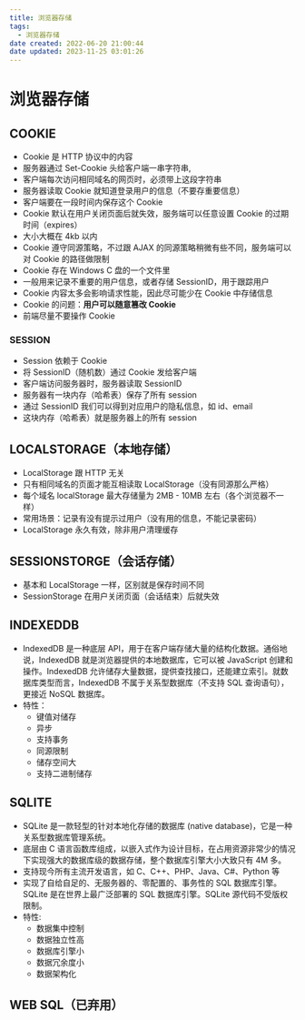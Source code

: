```yaml
---
title: 浏览器存储
tags:
  - 浏览器存储
date created: 2022-06-20 21:00:44
date updated: 2023-11-25 03:01:26
---
```


# 浏览器存储

## COOKIE

- Cookie 是 HTTP 协议中的内容
- 服务器通过 Set-Cookie 头给客户端一串字符串,
- 客户端每次访问相同域名的网页时，必须带上这段字符串
- 服务器读取 Cookie 就知道登录用户的信息（不要存重要信息）
- 客户端要在一段时间内保存这个 Cookie
- Cookie 默认在用户关闭页面后就失效，服务端可以任意设置 Cookie 的过期时间（expires）
- 大小大概在 4kb 以内
- Cookie 遵守同源策略，不过跟 AJAX 的同源策略稍微有些不同，服务端可以对 Cookie 的路径做限制
- Cookie 存在 Windows C 盘的一个文件里
- 一般用来记录不重要的用户信息，或者存储 SessionID，用于跟踪用户
- Cookie 内容太多会影响请求性能，因此尽可能少在 Cookie 中存储信息
- Cookie 的问题：**用户可以随意篡改 Cookie**
- 前端尽量不要操作 Cookie

### SESSION

- Session 依赖于 Cookie
- 将 SessionID（随机数）通过 Cookie 发给客户端
- 客户端访问服务器时，服务器读取 SessionID
- 服务器有一块内存（哈希表）保存了所有 session
- 通过 SessionID 我们可以得到对应用户的隐私信息，如 id、email
- 这块内存（哈希表）就是服务器上的所有 session

## LOCALSTORAGE（本地存储）

- LocalStorage 跟 HTTP 无关
- 只有相同域名的页面才能互相读取 LocalStorage（没有同源那么严格）
- 每个域名 localStorage 最大存储量为 2MB - 10MB 左右（各个浏览器不一样）
- 常用场景：记录有没有提示过用户（没有用的信息，不能记录密码）
- LocalStorage 永久有效，除非用户清理缓存

## SESSIONSTORGE（会话存储）

- 基本和 LocalStorage 一样，区别就是保存时间不同
- SessionStorage 在用户关闭页面（会话结束）后就失效

## INDEXEDDB

- IndexedDB 是一种底层 API，用于在客户端存储大量的结构化数据。通俗地说，IndexedDB 就是浏览器提供的本地数据库，它可以被 JavaScript 创建和操作。IndexedDB 允许储存大量数据，提供查找接口，还能建立索引。就数据库类型而言，IndexedDB 不属于关系型数据库（不支持 SQL 查询语句），更接近 NoSQL 数据库。
- 特性：
  - 键值对储存
  - 异步
  - 支持事务
  - 同源限制
  - 储存空间大
  - 支持二进制储存

## SQLITE

- SQLite 是一款轻型的针对本地化存储的数据库 (native database)，它是一种关系型数据库管理系统。
- 底层由 C 语言函数库组成，以嵌入式作为设计目标，在占用资源非常少的情况下实现强大的数据库级的数据存储，整个数据库引擎大小大致只有 4M 多。
- 支持现今所有主流开发语言，如 C、C++、PHP、Java、C#、Python 等
- 实现了自给自足的、无服务器的、零配置的、事务性的 SQL 数据库引擎。SQLite 是在世界上最广泛部署的 SQL 数据库引擎。SQLite 源代码不受版权限制。
- 特性:
  - 数据集中控制
  - 数据独立性高
  - 数据库引擎小
  - 数据冗余度小
  - 数据架构化

## WEB SQL（已弃用）

